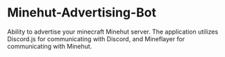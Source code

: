 # Minehut-Advertising-Bot
Ability to advertise your minecraft Minehut server. The application utilizes Discord.js for communicating with Discord, and Mineflayer for communicating with Minehut.
